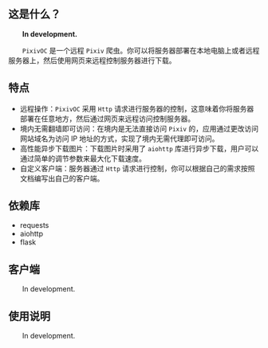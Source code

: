 ## 这是什么？

&emsp;&emsp;**In development.**

&emsp;&emsp;`PixivOC` 是一个远程 `Pixiv` 爬虫。你可以将服务器部署在本地电脑上或者远程服务器上，然后使用网页来远程控制服务器进行下载。



## 特点

- 远程操作：`PixivOC` 采用 `Http` 请求进行服务器的控制，这意味着你将服务器部署在任意地方，然后通过网页来远程访问控制服务器。
- 境内无需翻墙即可访问：在境内是无法直接访问 `Pixiv` 的，应用通过更改访问网站域名为访问 IP 地址的方式，实现了境内无需代理即可访问。
- 高性能异步下载图片：下载图片时采用了 `aiohttp` 库进行异步下载，用户可以通过简单的调节参数来最大化下载速度。
- 自定义客户端：服务器通过 `Http` 请求进行控制，你可以根据自己的需求按照文档编写出自己的客户端。



## 依赖库

- requests
- aiohttp
- flask



## 客户端

&emsp;&emsp;In development.

## 使用说明

&emsp;&emsp;In development.
